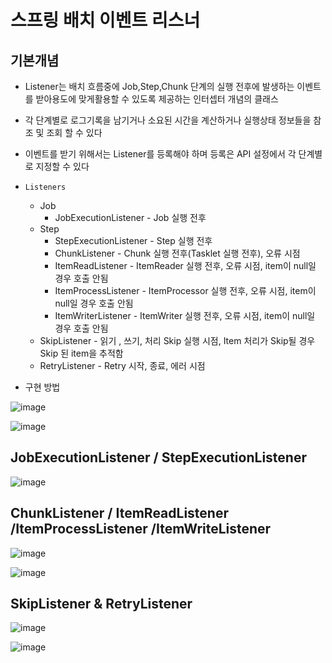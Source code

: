 # 스프링 배치 이벤트 리스너
## 기본개념
- Listener는 배치 흐름중에 Job,Step,Chunk 단계의 실행 전후에 발생하는 이벤트를 받아용도에 맞게활용할 수 있도록 제공하는 인터셉터 개념의 클래스
- 각 단계별로 로그기록을 남기거나 소요된 시간을 계산하거나 실행상태 정보들을 참조 및 조회 할 수 있다
- 이벤트를 받기 위해서는 Listener를 등록해야 하며 등록은 API 설정에서 각 단계별로 지정할 수 있다
- `Listeners`
  - Job
    - JobExecutionListener - Job 실행 전후
  - Step
    - StepExecutionListener - Step 실행 전후
    - ChunkListener - Chunk 실행 전후(Tasklet 실행 전후), 오류 시점
    - ItemReadListener - ItemReader 실행 전후, 오류 시점, item이 null일 경우 호출 안됨
    - ItemProcessListener - ItemProcessor 실행 전후, 오류 시점, item이 null일 경우 호출 안됨
    - ItemWriterListener - ItemWriter 실행 전후, 오류 시점, item이 null일 경우 호출 안됨
  - SkipListener - 읽기 , 쓰기, 처리 Skip 실행 시점, Item 처리가 Skip될 경우 Skip 된 item을 추적함
  - RetryListener - Retry 시작, 종료, 에러 시점

- 구현 방법


![image](https://user-images.githubusercontent.com/40031858/161914232-8e7a4050-50d5-47cf-a71e-c4e8618da4c3.png)


![image](https://user-images.githubusercontent.com/40031858/161914299-42a4db12-6638-4adf-908b-ba4c9ed6aaef.png)


## JobExecutionListener / StepExecutionListener

![image](https://user-images.githubusercontent.com/40031858/161918347-b4136b38-3208-458d-bae2-bc4ac2685a95.png)


## ChunkListener / ItemReadListener /ItemProcessListener /ItemWriteListener

![image](https://user-images.githubusercontent.com/40031858/161922656-93fba87d-abd6-4476-9fba-0f62da8a98b3.png)

![image](https://user-images.githubusercontent.com/40031858/161922711-6a34120a-c595-4203-b3ea-dd3fc693ac5f.png)

## SkipListener & RetryListener

![image](https://user-images.githubusercontent.com/40031858/162117302-80c19df6-7ad8-4772-bb2b-0110c705e71e.png)

![image](https://user-images.githubusercontent.com/40031858/162117341-31cd7285-7603-481e-926b-6dcb51a6aded.png)